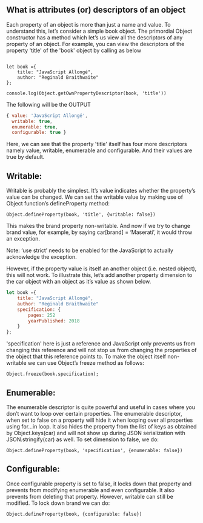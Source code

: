 ## What is attributes (or) descriptors of an object

Each property of an object is more than just a name and value. To understand this, let’s consider a simple book object. The primordial Object constructor has a method which let’s us view all the descriptors of any property of an object. For example, you can view the descriptors of the property 'title' of the 'book' object by calling as below

```JS

let book ={
    title: "JavaScript Allongé",
    author: "Reginald Braithwaite"
};

console.log(Object.getOwnPropertyDescriptor(book, 'title'))
```
The following will be the OUTPUT

```js
{ value: 'JavaScript Allongé',
  writable: true,
  enumerable: true,
  configurable: true }
```
Here, we can see that the property 'title' itself has four more descriptors namely value, writable, enumerable and configurable. And their values are true by default.

## Writable:

Writable is probably the simplest. It’s value indicates whether the property’s value can be changed. We can set the writable value by making use of Object function’s defineProperty method:

``Object.defineProperty(book, 'title', {writable: false}) ``

This makes the brand property non-writable. And now if we try to change brand value, for example, by saying car[brand] = ‘Maserati’, it would throw an exception.

Note: ‘use strict’ needs to be enabled for the JavaScript to actually acknowledge the exception.

However, if the property value is itself an another object (i.e. nested object), this will not work. To illustrate this, let’s add another property dimension to the car object with an object as it’s value as shown below.

```js
let book ={
    title: "JavaScript Allongé",
    author: "Reginald Braithwaite"
    specification: {
        pages: 252
        yearPublished: 2018
    }
};
```

'specification' here is just a reference and JavaScript only prevents us from changing this reference and will not stop us from changing the properties of the object that this reference points to. To make the object itself non-writable we can use Object’s freeze method as follows:

``Object.freeze(book.specification);``

## Enumerable:

The enumerable descriptor is quite powerful and useful in cases where you don’t want to loop over certain properties. The enumerable descriptor, when set to false on a property will hide it when looping over all properties using for…in loop. It also hides the property from the list of keys as obtained by Object.keys(car) and will not show up during JSON serialization with JSON.stringify(car) as well. To set dimension to false, we do:

``Object.defineProperty(book, 'specification', {enumerable: false})``

## Configurable:

Once configurable property is set to false, it locks down that property and prevents from modifying enumerable and even configurable. It also prevents from deleting that property. However, writable can still be modified. To lock down brand we can do:

``Object.defineProperty(book, {configurable: false})``